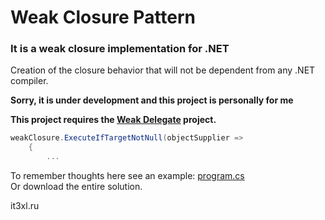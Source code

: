 # Weak Closure Pattern

### It is a weak closure implementation for .NET

Creation of the closure behavior that will not be dependent from any .NET compiler.

**Sorry, it is under development and this project is personally for me**

**This project requires the [Weak Delegate](https://github.com/it3xl/WeakDelegate) project.**


```cs
weakClosure.ExecuteIfTargetNotNull(objectSupplier =>
	{
		...
```

To remember thoughts here see an example:
[program.cs](https://github.com/it3xl/Weak-Closure-Pattern/blob/master/trunk/Example.Console/Program.cs)<br/>
Or download the entire solution.

it3xl.ru
